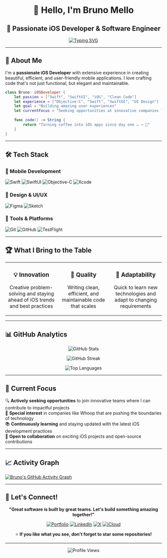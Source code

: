 <div align="center">

# 👋 Hello, I'm Bruno Mello
## 🚀 Passionate iOS Developer & Software Engineer

[![Typing SVG](https://readme-typing-svg.herokuapp.com?font=Fira+Code&weight=600&size=24&pause=1000&color=F75C7E&center=true&vCenter=true&width=435&lines=iOS+Developer;Swift+%26+SwiftUI+Expert;UI%2FUX+Enthusiast;Problem+Solver)](https://git.io/typing-svg)

</div>

---

## 🎯 About Me

I'm a **passionate iOS Developer** with extensive experience in creating beautiful, efficient, and user-friendly mobile applications. I love crafting code that's not just functional, but elegant and maintainable.

```swift
class Bruno: iOSDeveloper {
    let passion = ["Swift", "SwiftUI", "iOS", "Clean Code"]
    let experience = ["Objective-C", "Swift", "SwiftUI", "UI Design"]
    let goal = "Building amazing user experiences"
    let currentFocus = "Seeking opportunities at innovative companies like Whoop"
    
    func code() -> String {
        return "Turning coffee into iOS apps since day one ☕️ → 📱"
    }
}
```

---

## 🛠️ Tech Stack

### 📱 Mobile Development
![Swift](https://img.shields.io/badge/Swift-FA7343?style=for-the-badge&logo=swift&logoColor=white)
![SwiftUI](https://img.shields.io/badge/SwiftUI-0066CC?style=for-the-badge&logo=swift&logoColor=white)
![Objective-C](https://img.shields.io/badge/Objective--C-1572B6?style=for-the-badge&logo=apple&logoColor=white)
![Xcode](https://img.shields.io/badge/Xcode-147EFB?style=for-the-badge&logo=xcode&logoColor=white)

### 🎨 Design & UI/UX
![Figma](https://img.shields.io/badge/Figma-F24E1E?style=for-the-badge&logo=figma&logoColor=white)
![Sketch](https://img.shields.io/badge/Sketch-FFB800?style=for-the-badge&logo=sketch&logoColor=black)

### 🔧 Tools & Platforms
![Git](https://img.shields.io/badge/Git-F05032?style=for-the-badge&logo=git&logoColor=white)
![GitHub](https://img.shields.io/badge/GitHub-181717?style=for-the-badge&logo=github&logoColor=white)
![TestFlight](https://img.shields.io/badge/TestFlight-0066CC?style=for-the-badge&logo=apple&logoColor=white)

---

## 🏆 What I Bring to the Table

<table>
<tr>
<td align="center" width="33%">

### 💡 Innovation
Creative problem-solving and staying ahead of iOS trends and best practices

</td>
<td align="center" width="33%">

### 🎯 Quality
Writing clean, efficient, and maintainable code that scales

</td>
<td align="center" width="33%">

### 🚀 Adaptability
Quick to learn new technologies and adapt to changing requirements

</td>
</tr>
</table>

---

## 📊 GitHub Analytics

<div align="center">

![GitHub Stats](https://github-readme-stats.vercel.app/api?username=BrunoCerberus&theme=synthwave&hide_border=true&include_all_commits=true&count_private=true&show_icons=true)

![GitHub Streak](https://github-readme-streak-stats.herokuapp.com/?user=BrunoCerberus&theme=synthwave&hide_border=true)

![Top Languages](https://github-readme-stats.vercel.app/api/top-langs/?username=BrunoCerberus&theme=synthwave&hide_border=true&include_all_commits=true&count_private=true&layout=compact&card_width=445)

</div>

---

## 🌟 Current Focus

🔍 **Actively seeking opportunities** to join innovative teams where I can contribute to impactful projects  
🎯 **Special interest** in companies like Whoop that are pushing the boundaries of technology  
📚 **Continuously learning** and staying updated with the latest iOS development practices  
🤝 **Open to collaboration** on exciting iOS projects and open-source contributions

---

## 📈 Activity Graph

[![Bruno's GitHub Activity Graph](https://github-readme-activity-graph.vercel.app/graph?username=BrunoCerberus&theme=synthwave-84&hide_border=true)](https://github.com/BrunoCerberus)

---

## 💬 Let's Connect!

<div align="center">

**"Great software is built by great teams. Let's build something amazing together!"**

[![Portfolio](https://img.shields.io/badge/Portfolio-FF5722?style=for-the-badge&logo=todoist&logoColor=white)](https://brunocerberus.github.io)
[![LinkedIn](https://img.shields.io/badge/LinkedIn-0A66C2?style=for-the-badge&logo=linkedin&logoColor=white)](https://www.linkedin.com/in/bruno-lopes-de-mello/)
[![X](https://img.shields.io/badge/X-000000?style=for-the-badge&logo=x&logoColor=white)](https://x.com/blopesmello?s=21)
[![iCloud](https://img.shields.io/badge/iCloud-3693F3?style=for-the-badge&logo=icloud&logoColor=white)](mailto:bruno.lopes.mello@icloud.com)

⭐️ **If you like what you see, don't forget to star some repositories!**

</div>

---

<div align="center">
<img src="https://komarev.com/ghpvc/?username=BrunoCerberus&style=for-the-badge&color=blueviolet" alt="Profile Views"/>
</div>
